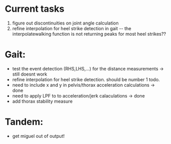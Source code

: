 # Current tasks
1. figure out discontinuities on joint angle calculation
2. refine interpolation for heel strike detection in gait -- the interpolatewalking function is not returning peaks for most heel strikes??
# Gait:
- test the event detection (RHS,LHS,...) for the distance measurements -> still doesnt work
- refine interpolation for heel strike detection. should be number 1 todo.
- need to include x and y in pelvis/thorax acceleration calculations -> done
- need to apply LPF to to acceleration/jerk calaculations -> done
- add thorax stability measure
# Tandem:
- get miguel out of output!
